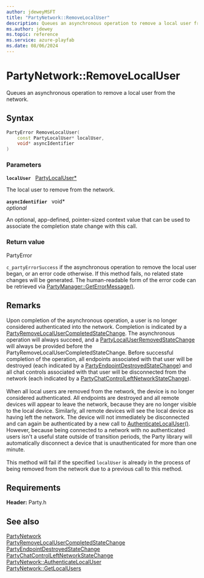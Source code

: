 ```yaml
---
author: jdeweyMSFT
title: "PartyNetwork::RemoveLocalUser"
description: Queues an asynchronous operation to remove a local user from the network.
ms.author: jdewey
ms.topic: reference
ms.service: azure-playfab
ms.date: 08/06/2024
---
```


# PartyNetwork::RemoveLocalUser  

Queues an asynchronous operation to remove a local user from the network.  

## Syntax  
  
```cpp
PartyError RemoveLocalUser(  
    const PartyLocalUser* localUser,  
    void* asyncIdentifier  
)  
```  
  
### Parameters  
  
**`localUser`** &nbsp; [PartyLocalUser*](../../PartyLocalUser/partylocaluser.md)  
  
The local user to remove from the network.  
  
**`asyncIdentifier`** &nbsp; void*  
*optional*  
  
An optional, app-defined, pointer-sized context value that can be used to associate the completion state change with this call.  
  
  
### Return value  
PartyError
  
```c_partyErrorSuccess``` if the asynchronous operation to remove the local user began, or an error code otherwise. If this method fails, no related state changes will be generated. The human-readable form of the error code can be retrieved via [PartyManager::GetErrorMessage()](../../PartyManager/methods/partymanager_geterrormessage.md).
  
## Remarks  
  
Upon completion of the asynchronous operation, a user is no longer considered authenticated into the network. Completion is indicated by a [PartyRemoveLocalUserCompletedStateChange](../../../structs/partyremovelocalusercompletedstatechange.md). The asynchronous operation will always succeed, and a [PartyLocalUserRemovedStateChange](../../../structs/partylocaluserremovedstatechange.md) will always be provided before the PartyRemoveLocalUserCompletedStateChange. Before successful completion of the operation, all endpoints associated with that user will be destroyed (each indicated by a [PartyEndpointDestroyedStateChange](../../../structs/partyendpointdestroyedstatechange.md)) and all chat controls associated with that user will be disconnected from the network (each indicated by a [PartyChatControlLeftNetworkStateChange](../../../structs/partychatcontrolleftnetworkstatechange.md)). <br /><br /> When all local users are removed from the network, the device is no longer considered authenticated. All endpoints are destroyed and all remote devices will appear to leave the network, because they are no longer visible to the local device. Similarly, all remote devices will see the local device as having left the network. The device will not immediately be disconnected and can again be authenticated by a new call to [AuthenticateLocalUser()](partynetwork_authenticatelocaluser.md). However, because being connected to a network with no authenticated users isn't a useful state outside of transition periods, the Party library will automatically disconnect a device that is unauthenticated for more than one minute.   <br /><br /> This method will fail if the specified `localUser` is already in the process of being removed from the network due to a previous call to this method.
  
## Requirements  
  
**Header:** Party.h
  
## See also  
[PartyNetwork](../partynetwork.md)  
[PartyRemoveLocalUserCompletedStateChange](../../../structs/partyremovelocalusercompletedstatechange.md)  
[PartyEndpointDestroyedStateChange](../../../structs/partyendpointdestroyedstatechange.md)  
[PartyChatControlLeftNetworkStateChange](../../../structs/partychatcontrolleftnetworkstatechange.md)  
[PartyNetwork::AuthenticateLocalUser](partynetwork_authenticatelocaluser.md)  
[PartyNetwork::GetLocalUsers](partynetwork_getlocalusers.md)
  
  
